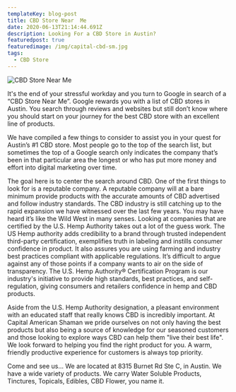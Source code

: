 ```yaml
---
templateKey: blog-post
title: CBD Store Near  Me
date: 2020-06-13T21:14:44.691Z
description: Looking For a CBD Store in Austin?
featuredpost: true
featuredimage: /img/capital-cbd-sm.jpg
tags:
  - CBD Store
---
```

![](/img/capital-cbd-sm.jpg "CBD Store Near Me")

It's the end of your stressful workday and you turn to Google in search of a “CBD Store Near Me”.  Google rewards you with a list of CBD stores in Austin.  You search through reviews and websites but still don’t know where you should start on your journey for the best CBD store with an excellent line of products.

We have compiled a few things to consider to assist you in your quest for Austin’s #1 CBD store.  Most people go to the top of the search list, but sometimes the top of a Google search only indicates the company that’s been in that particular area the longest or who has put more money and effort into digital marketing over time. 

The goal here is to center the search around CBD.  One of the first things to look for is a reputable company.  A reputable company will at a bare minimum provide products with the accurate amounts of CBD advertised and follow industry standards.  The CBD industry is still catching up to the rapid expansion we have witnessed over the last few years.  You may have heard it’s like the Wild West in many senses.  Looking at companies that are certified by the U.S. Hemp Authority takes out a lot of the guess work.  The US Hemp authority adds credibility to a brand through trusted independent third-party certification, exemplifies truth in labeling and instills consumer confidence in product.  It also assures you are using farming and industry best practices compliant with applicable regulations.  It’s difficult to argue against any of those points if a company wants to air on the side of transparency.  The U.S. Hemp Authority® Certification Program is our industry's initiative to provide high standards, best practices, and self-regulation, giving consumers and retailers confidence in hemp and CBD products.

Aside from the U.S. Hemp Authority designation, a pleasant environment with an educated staff that really knows CBD is incredibly important.  At Capital American Shaman we pride ourselves on not only having the best products but also being a source of knowledge for our seasoned customers and those looking to explore ways CBD can help them "live their best life".  We look forward to helping you find the right product for you.  A warm, friendly productive experience for customers is always top priority.

Come and see us…  We are located at 8315 Burnet Rd Ste C, in Austin.  We have a wide variety of products.  We carry Water Soluble Products, Tinctures, Topicals, Edibles, CBD Flower, you name it.